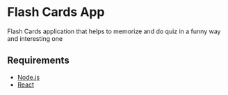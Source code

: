 # Flash Cards App

Flash Cards application that helps to memorize and do quiz in a funny way and interesting one

## Requirements
-   [Node.js](https://nodejs.org/en/)
-   [React](https://reactjs.org/)
